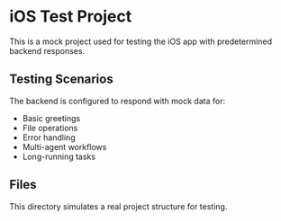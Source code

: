 # iOS Test Project

This is a mock project used for testing the iOS app with predetermined backend responses.

## Testing Scenarios

The backend is configured to respond with mock data for:
- Basic greetings
- File operations
- Error handling
- Multi-agent workflows
- Long-running tasks

## Files

This directory simulates a real project structure for testing.
